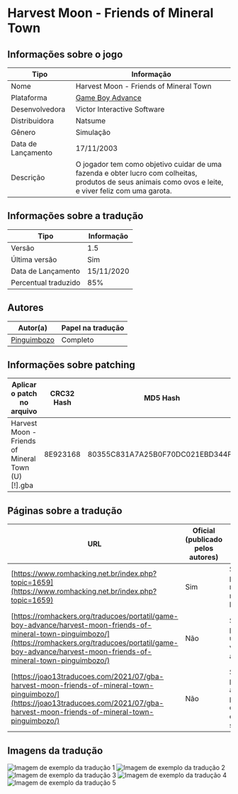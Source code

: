 # Harvest Moon - Friends of Mineral Town

## Informações sobre o jogo

| Tipo | Informação |
| ----------- | ----------- |
| Nome | Harvest Moon \- Friends of Mineral Town |
| Plataforma | [Game Boy Advance](../) |
| Desenvolvedora | Victor Interactive Software |
| Distribuidora | Natsume |
| Gênero | Simulação |
| Data de Lançamento | 17/11/2003 |
| Descrição | O jogador tem como objetivo cuidar de uma fazenda e obter lucro com colheitas, produtos de seus animais como ovos e leite, e viver feliz com uma garota\. |

## Informações sobre a tradução

| Tipo | Informação |
| ----------- | ----------- |
| Versão | 1\.5 |
| Última versão | Sim |
| Data de Lançamento | 15/11/2020 |
| Percentual traduzido | 85% |

## Autores

| Autor(a) | Papel na tradução |
| ----------- | ----------- |
| [Pinguimbozo](../../../autores/pinguimbozo/) | Completo |

## Informações sobre patching

| Aplicar o patch no arquivo | CRC32 Hash | MD5 Hash |
| ----------- | ----------- | ----------- |
| Harvest Moon \- Friends of Mineral Town \(U\) \[\!\]\.gba | 8E923168 | 80355C831A7A25B0F70DC021EBD344F1 |

## Páginas sobre a tradução

| URL | Oficial (publicado pelos autores) | Possuí link de download |
| ----------- | ----------- | ----------- |
| [https://www.romhacking.net.br/index.php?topic=1659](https://www.romhacking.net.br/index.php?topic=1659) | Sim | Sim, porém é necessário realizar login |
| [https://romhackers.org/traducoes/portatil/game-boy-advance/harvest-moon-friends-of-mineral-town-pinguimbozo/](https://romhackers.org/traducoes/portatil/game-boy-advance/harvest-moon-friends-of-mineral-town-pinguimbozo/) | Não | Sim, porém é uma versão antiga |
| [https://joao13traducoes.com/2021/07/gba-harvest-moon-friends-of-mineral-town-pinguimbozo/](https://joao13traducoes.com/2021/07/gba-harvest-moon-friends-of-mineral-town-pinguimbozo/) | Não | Sim, porém o arquivo ou página de download exige uma senha |

## Imagens da tradução

![Imagem de exemplo da tradução 1](1.png)
![Imagem de exemplo da tradução 2](2.png)
![Imagem de exemplo da tradução 3](3.png)
![Imagem de exemplo da tradução 4](4.png)
![Imagem de exemplo da tradução 5](5.png)